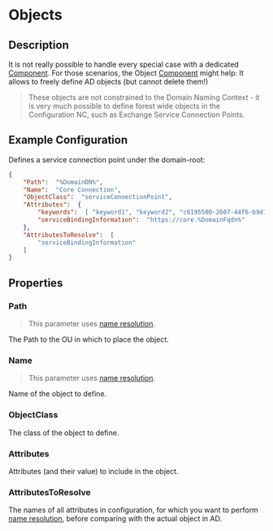 # Objects

## Description

It is not really possible to handle every special case with a dedicated [Component](../components.html).
For those scenarios, the Object [Component](../components.html) might help:
It allows to freely define AD objects (but cannot delete them!)

> These objects are not constrained to the Domain Naming Context - it is very much possible to define forest wide objects in the Configuration NC, such as Exchange Service Connection Points.

## Example Configuration

Defines a service connection point under the domain-root:

```json
{
    "Path":  "%DomainDN%",
    "Name":  "Core Connection",
    "ObjectClass":  "serviceConnectionPoint",
    "Attributes":  {
        "keywords":  [ "keyword1", "keyword2", "c6195500-2607-44f6-b9d1-85b5601f125f" ],
        "serviceBindingInformation":  "https://core.%DomainFqdn%"
    },
    "AttributesToResolve":  [
        "serviceBindingInformation"
    ]
}
```

## Properties

### Path

> This parameter uses [name resolution](../../advanced/name-mapping.html).

The Path to the OU in which to place the object.

### Name

> This parameter uses [name resolution](../../advanced/name-mapping.html).

Name of the object to define.

### ObjectClass

The class of the object to define.

### Attributes

Attributes (and their value) to include in the object.

### AttributesToResolve

The names of all attributes in configuration, for which you want to perform [name resolution](../../advanced/name-mapping.html), before comparing with the actual object in AD.
